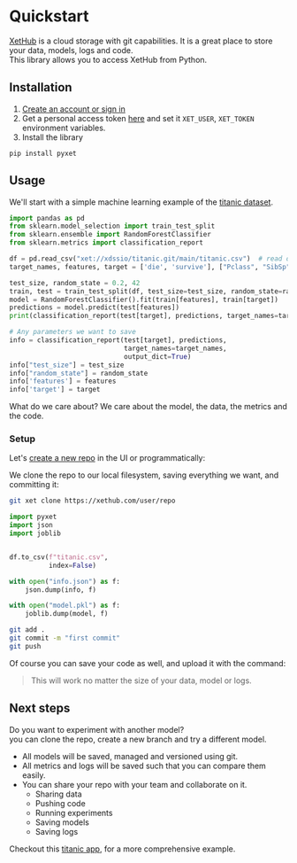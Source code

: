 # Quickstart

[XetHub](https://xethub.com/) is a cloud storage with git capabilities. It is a great place to store your data, models,
logs and code.    
This library allows you to access XetHub from Python.

## Installation

1. [Create an account or sign in](https://xethub.com)
2. Get a personal access token [here](https://xethub.com/user/settings/pat) and set it `XET_USER`, `XET_TOKEN` environment
   variables.
3. Install the library

`pip install pyxet`

## Usage

We'll start with a simple machine learning example of the [titanic dataset](https://www.kaggle.com/c/titanic).

```python
import pandas as pd
from sklearn.model_selection import train_test_split
from sklearn.ensemble import RandomForestClassifier
from sklearn.metrics import classification_report

df = pd.read_csv("xet://xdssio/titanic.git/main/titanic.csv")  # read data from XetHub
target_names, features, target = ['die', 'survive'], ["Pclass", "SibSp", "Parch"], "Survived"

test_size, random_state = 0.2, 42
train, test = train_test_split(df, test_size=test_size, random_state=random_state)
model = RandomForestClassifier().fit(train[features], train[target])
predictions = model.predict(test[features])
print(classification_report(test[target], predictions, target_names=target_names))

# Any parameters we want to save
info = classification_report(test[target], predictions,
                             target_names=target_names,
                             output_dict=True)
info["test_size"] = test_size
info["random_state"] = random_state
info['features'] = features
info['target'] = target
```

What do we care about? We care about the model, the data, the metrics and the code.

### Setup

Let's [create a new repo](https://xethub.com/xet/create) in the UI or programmatically:

We clone the repo to our local filesystem, saving everything we want, and committing it:

```bash
git xet clone https://xethub.com/user/repo
```

```python
import pyxet
import json
import joblib


df.to_csv(f"titanic.csv",
          index=False)

with open("info.json") as f:
    json.dump(info, f)

with open("model.pkl") as f:
    joblib.dump(model, f)
```
```bash
git add .
git commit -m "first commit"
git push
```

Of course you can save your code as well, and upload it with the command:
> This will work no matter the size of your data, model or logs.

## Next steps

Do you want to experiment with another model?   
you can clone the repo, create a new branch and try a different model.

* All models will be saved, managed and versioned using git.
* All metrics and logs will be saved such that you can compare them easily.
* You can share your repo with your team and collaborate on it.
    * Sharing data
    * Pushing code
    * Running experiments
    * Saving models
    * Saving logs

Checkout this [titanic app](https://xethub.com/xdssio/titanic-server-example), for a more comprehensive example.



